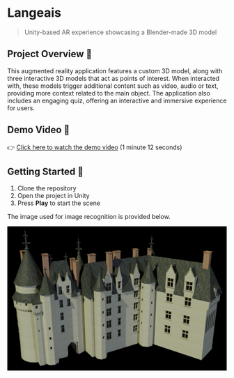 # Langeais

> Unity-based AR experience showcasing a Blender-made 3D model

## Project Overview 🧩

This augmented reality application features a custom 3D model, along with three interactive 3D models that act as points of interest. When interacted with, these models trigger additional content such as video, audio or text, providing more context related to the main object. The application also includes an engaging quiz, offering an interactive and immersive experience for users.

## Demo Video 🎥

👉 [Click here to watch the demo video](https://drive.google.com/file/d/1RbNgY2eYK3Kb9IzHipS2TE1SPmOv6-5b/view?usp=sharing) (1 minute 12 seconds)

## Getting Started 🚀

1.   Clone the repository
2.   Open the project in Unity
3.   Press **Play** to start the scene

The image used for image recognition is provided below.

![Recognition image](./Assets/render-1.png)
